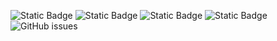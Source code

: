 ![Static Badge](https://img.shields.io/badge/blacklists-60-000000) ![Static Badge](https://img.shields.io/badge/blacklisted-2588711-cc0000) ![Static Badge](https://img.shields.io/badge/whitelisted-2244-00CC00) ![Static Badge](https://img.shields.io/badge/streaming_blacklist-28107-000000) ![GitHub issues](https://img.shields.io/github/issues/fabriziosalmi/blacklists)
